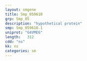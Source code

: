 ```yaml
---
layout: smgene
title: Smp_059610
grp: Smp_05
description: "hypothetical protein"
smp: Smp_059610.1
uniprot: "G4VME6"
length:   312
cdd: "ns"
kk: ns
categories: sm
---
```


